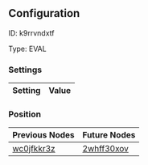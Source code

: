 # <nil>
## Configuration
ID:  k9rrvndxtf

Type: EVAL 


### Settings
| Setting | Value  |
| :------------------------ | ---------------------------------------- |
 




### Position
| Previous Nodes | Future Nodes |
| :------------- | ------------ |
| [wc0jfkkr3z](./wc0jfkkr3z.md) | [2whff30xov](./2whff30xov.md) |